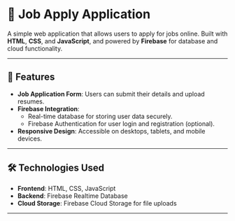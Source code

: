# 💼 Job Apply Application  

A simple web application that allows users to apply for jobs online. Built with **HTML**, **CSS**, and **JavaScript**, and powered by **Firebase** for database and cloud functionality.  

---

## 🚀 Features  
- **Job Application Form**: Users can submit their details and upload resumes.  
- **Firebase Integration**:  
  - Real-time database for storing user data securely.  
  - Firebase Authentication for user login and registration (optional).  
- **Responsive Design**: Accessible on desktops, tablets, and mobile devices.  

---

## 🛠️ Technologies Used  
- **Frontend**: HTML, CSS, JavaScript  
- **Backend**: Firebase Realtime Database  
- **Cloud Storage**: Firebase Cloud Storage for file uploads  

---

